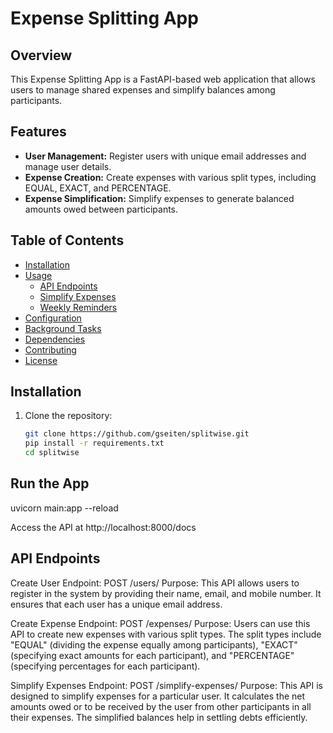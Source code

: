 # Expense Splitting App

## Overview

This Expense Splitting App is a FastAPI-based web application that allows users to manage shared expenses and simplify balances among participants.

## Features

- **User Management:** Register users with unique email addresses and manage user details.
- **Expense Creation:** Create expenses with various split types, including EQUAL, EXACT, and PERCENTAGE.
- **Expense Simplification:** Simplify expenses to generate balanced amounts owed between participants.

## Table of Contents

- [Installation](#installation)
- [Usage](#usage)
  - [API Endpoints](#api-endpoints)
  - [Simplify Expenses](#simplify-expenses)
  - [Weekly Reminders](#weekly-reminders)
- [Configuration](#configuration)
- [Background Tasks](#background-tasks)
- [Dependencies](#dependencies)
- [Contributing](#contributing)
- [License](#license)

## Installation

1. Clone the repository:

   ```bash
   git clone https://github.com/gseiten/splitwise.git
   pip install -r requirements.txt
   cd splitwise

## Run the App
   uvicorn main:app --reload

   Access the API at http://localhost:8000/docs


## API Endpoints

   Create User
   Endpoint: POST /users/
   Purpose: This API allows users to register in the system by providing their name, email, and mobile number. It ensures that each user has a unique email address.

   Create Expense
   Endpoint: POST /expenses/
   Purpose: Users can use this API to create new expenses with various split types. The split types include "EQUAL" (dividing the expense equally among participants), "EXACT" (specifying exact amounts for each participant), and "PERCENTAGE" (specifying percentages for each participant).

   Simplify Expenses
   Endpoint: POST /simplify-expenses/
   Purpose: This API is designed to simplify expenses for a particular user. It calculates the net amounts owed or to be received by the user from other participants in all their expenses. The simplified balances help in settling debts efficiently.


